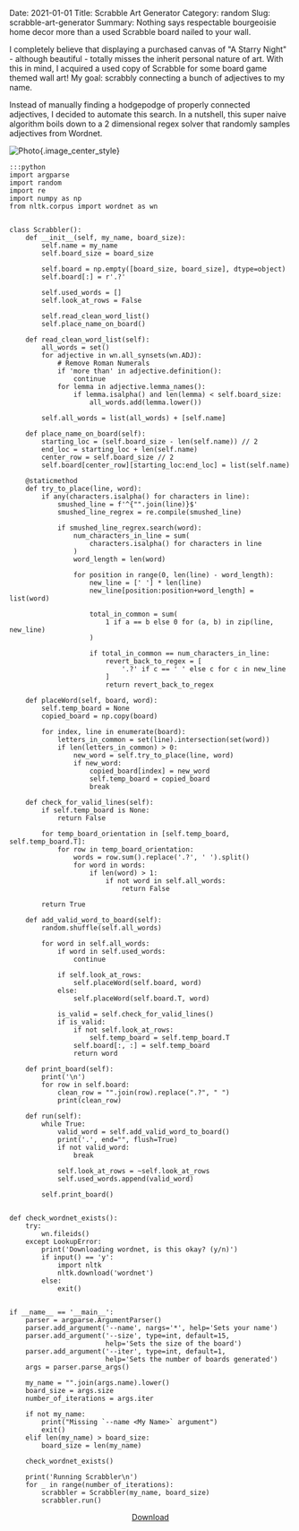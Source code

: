 Date: 2021-01-01
Title: Scrabble Art Generator
Category: random
Slug: scrabble-art-generator
Summary: Nothing says respectable bourgeoisie home decor more than a used Scrabble board nailed to your wall.

I completely believe that displaying a purchased canvas of "A Starry Night" - although beautiful - totally misses the inherit personal nature of art. With this in mind, I acquired a used copy of Scrabble for some board game themed wall art! My goal: scrabbly connecting a bunch of adjectives to my name. 

Instead of manually finding a hodgepodge of properly connected adjectives, I decided to automate this search. In a nutshell, this super naive algorithm boils down to a 2 dimensional regex solver that randomly samples adjectives from Wordnet.


![Photo]({attach}/assets/random/2021/scrabble-art-generator.png){.image_center_style}

    :::python
    import argparse
    import random
    import re
    import numpy as np
    from nltk.corpus import wordnet as wn


    class Scrabbler():
        def __init__(self, my_name, board_size):
            self.name = my_name
            self.board_size = board_size

            self.board = np.empty([board_size, board_size], dtype=object)
            self.board[:] = r'.?'

            self.used_words = []
            self.look_at_rows = False

            self.read_clean_word_list()
            self.place_name_on_board()

        def read_clean_word_list(self):
            all_words = set()
            for adjective in wn.all_synsets(wn.ADJ):
                # Remove Roman Numerals
                if 'more than' in adjective.definition():
                    continue
                for lemma in adjective.lemma_names():
                    if lemma.isalpha() and len(lemma) < self.board_size:
                        all_words.add(lemma.lower())

            self.all_words = list(all_words) + [self.name]

        def place_name_on_board(self):
            starting_loc = (self.board_size - len(self.name)) // 2
            end_loc = starting_loc + len(self.name)
            center_row = self.board_size // 2
            self.board[center_row][starting_loc:end_loc] = list(self.name)

        @staticmethod
        def try_to_place(line, word):
            if any(characters.isalpha() for characters in line):
                smushed_line = f'^{"".join(line)}$'
                smushed_line_regrex = re.compile(smushed_line)

                if smushed_line_regrex.search(word):
                    num_characters_in_line = sum(
                        characters.isalpha() for characters in line
                    )
                    word_length = len(word)

                    for position in range(0, len(line) - word_length):
                        new_line = [' '] * len(line)
                        new_line[position:position+word_length] = list(word)

                        total_in_common = sum(
                            1 if a == b else 0 for (a, b) in zip(line, new_line)
                        )

                        if total_in_common == num_characters_in_line:
                            revert_back_to_regex = [
                                '.?' if c == ' ' else c for c in new_line
                            ]
                            return revert_back_to_regex

        def placeWord(self, board, word):
            self.temp_board = None
            copied_board = np.copy(board)

            for index, line in enumerate(board):
                letters_in_common = set(line).intersection(set(word))
                if len(letters_in_common) > 0:
                    new_word = self.try_to_place(line, word)
                    if new_word:
                        copied_board[index] = new_word
                        self.temp_board = copied_board
                        break

        def check_for_valid_lines(self):
            if self.temp_board is None:
                return False

            for temp_board_orientation in [self.temp_board, self.temp_board.T]:
                for row in temp_board_orientation:
                    words = row.sum().replace('.?', ' ').split()
                    for word in words:
                        if len(word) > 1:
                            if not word in self.all_words:
                                return False

            return True

        def add_valid_word_to_board(self):
            random.shuffle(self.all_words)

            for word in self.all_words:
                if word in self.used_words:
                    continue

                if self.look_at_rows:
                    self.placeWord(self.board, word)
                else:
                    self.placeWord(self.board.T, word)

                is_valid = self.check_for_valid_lines()
                if is_valid:
                    if not self.look_at_rows:
                        self.temp_board = self.temp_board.T
                    self.board[:, :] = self.temp_board
                    return word

        def print_board(self):
            print('\n')
            for row in self.board:
                clean_row = "".join(row).replace(".?", " ")
                print(clean_row)

        def run(self):
            while True:
                valid_word = self.add_valid_word_to_board()
                print('.', end="", flush=True)
                if not valid_word:
                    break

                self.look_at_rows = ~self.look_at_rows
                self.used_words.append(valid_word)

            self.print_board()


    def check_wordnet_exists():
        try:
            wn.fileids()
        except LookupError:
            print('Downloading wordnet, is this okay? (y/n)')
            if input() == 'y':
                import nltk
                nltk.download('wordnet')
            else:
                exit()


    if __name__ == '__main__':
        parser = argparse.ArgumentParser()
        parser.add_argument('--name', nargs='*', help='Sets your name')
        parser.add_argument('--size', type=int, default=15,
                            help='Sets the size of the board')
        parser.add_argument('--iter', type=int, default=1,
                            help='Sets the number of boards generated')
        args = parser.parse_args()

        my_name = "".join(args.name).lower()
        board_size = args.size
        number_of_iterations = args.iter

        if not my_name:
            print("Missing `--name <My Name>` argument")
            exit()
        elif len(my_name) > board_size:
            board_size = len(my_name)

        check_wordnet_exists()

        print('Running Scrabbler\n')
        for _ in range(number_of_iterations):
            scrabbler = Scrabbler(my_name, board_size)
            scrabbler.run()


<p align="center">
    <a class="nounderline" href="{attach}/assets/random/2021/scrabbler.py">Download</a>
</p>
